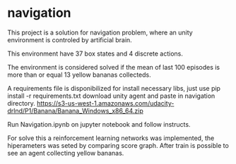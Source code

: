 # navigation
This project is a solution for navigation problem, where an unity environment is controled by artificial brain.

This environment have 37 box states and 4 discrete actions.

The environment is considered solved if the mean of last 100 episodes is more than or equal 13 yellow bananas collecteds.

A requirements file is disponibilized for install necessary libs, just use pip install -r requirements.txt
download unity agent and paste in navigation directory. https://s3-us-west-1.amazonaws.com/udacity-drlnd/P1/Banana/Banana_Windows_x86_64.zip

Run Navigation.ipynb on jupyter notebook and follow instructs.

For solve this a reinforcement learning networks was implemented, the hiperameters was seted by comparing score graph.
After train is possible to see an agent collecting yellow bananas.




